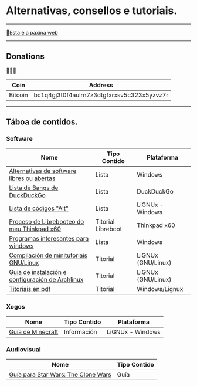 # Alternativas, consellos e tutoriais.
----

[📑Esta é a páxina web](https://ran-n.github.io/tutos/)

----

## Donations

🙇🙇‍♀

| Coin 			| Address 										|
| ------------ 	| ------------ 									|
| Bitcoin 		| bc1q4gj3t0f4aulrn7z3dtgfxrxsv5c323x5yzvz7r 	|

----

## Táboa de contidos.
### Software

| Nome                                                                  						| Tipo Contido       | Plataforma 	  		|
| ------------ 		                                                      						| ------------ 		 | -------------  		|
| [Alternativas de software libres ou abertas](sw/librealternativaswin.md)						| Lista 			 | Windows 		    	|
| [Lista de Bangs de DuckDuckGo](listas/bangs.md) 					                         	| Lista				 | DuckDuckGo 	  		|
| [Lista de códigos "Alt"](listas/altcodes.md)	            					              	| Lista				 | LiGNUx - Windows		|
| [Proceso de Librebooteo do meu Thinkpad x60](sw/libreboot-x60.md)        						| Titorial Libreboot | Thinkpad x60  		|
| [Programas interesantes para windows](sw/programas-w2.md)                						| Lista              | Windows    	  		|
| [Compilación de minitutoriais GNU/Linux](sw/minitutos.md)					                	| Titorial           | LiGNUx (GNU/Linux)   |
| [Guia de instalación e configuración de Archlinux](sw/install_arch_linux.md)                	| Titorial           | LiGNUx (GNU/Linux)   |
| [Titoriais en pdf](sw/pdfs/indicepdfs.md)                	| Titorial           | Windows/Lignux   |

### Xogos

| Nome 												| Tipo Contido 	| Plataforma 		|
| ------------ 										| ------------ 	| ------------- 	|
| [Guía de Minecraft](xogos/minecraft/indice.md) 	| Información 	| LiGNUx - Windows 	|

### Audiovisual

| Nome                                                      | Tipo Contido       |
| ------------ 		                                        | ------------ 		 |
| [Guía para Star Wars: The Clone Wars](series/sw-cw.md) 	| Guía               |

